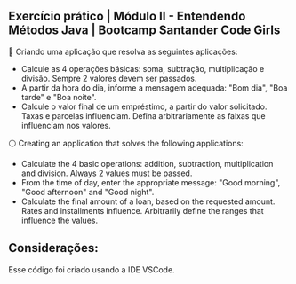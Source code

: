 ## Exercício prático | Módulo II - Entendendo Métodos Java | Bootcamp Santander Code Girls

🔵 Criando uma aplicação que resolva as seguintes aplicações:
- Calcule as 4 operações básicas: soma, subtração, multiplicação e divisão. Sempre 2 valores devem ser passados.
- A partir da hora do dia, informe a mensagem adequada: "Bom dia", "Boa tarde" e "Boa noite". 
- Calcule o valor final de um empréstimo, a partir do valor solicitado. Taxas e parcelas influenciam. Defina arbitrariamente as faixas que influenciam nos valores.


⚪ Creating an application that solves the following applications:

- Calculate the 4 basic operations: addition, subtraction, multiplication and division. Always 2 values must be passed.
- From the time of day, enter the appropriate message: "Good morning", "Good afternoon" and "Good night".
- Calculate the final amount of a loan, based on the requested amount. Rates and installments influence. Arbitrarily define the ranges that influence the values.

## Considerações: 

Esse código foi criado usando a IDE VSCode.
